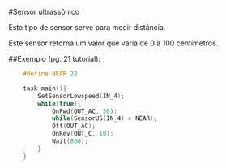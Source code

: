 #Sensor ultrassônico

Este tipo de sensor serve para medir distância.

Este sensor retorna um valor que varia de 0 à 100 centímetros.
	
##Exemplo (pg. 21 tutorial):
```c
	#define NEAR 22

    task main(){
        SetSensorLowspeed(IN_4);
        while(true){
            OnFwd(OUT_AC, 50);
            while(SensorUS(IN_4) > NEAR);
            Off(OUT_AC);
            OnRev(OUT_C, 10);
            Wait(800);
        }
    }
```

